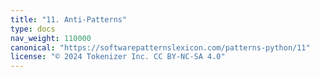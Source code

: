 ```yaml
---
title: "11. Anti-Patterns"
type: docs
nav_weight: 110000
canonical: "https://softwarepatternslexicon.com/patterns-python/11"
license: "© 2024 Tokenizer Inc. CC BY-NC-SA 4.0"
---
```

